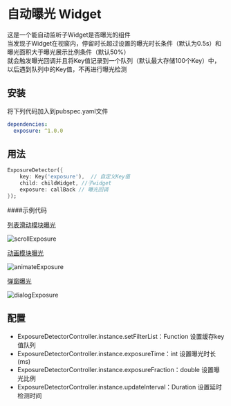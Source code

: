 自动曝光 Widget
====
这是一个能自动监听子Widget是否曝光的组件<br/>
当发现子Widget在视窗内，停留时长超过设置的曝光时长条件（默认为0.5s）和曝光面积大于曝光展示比例条件（默认50%）<br/>
就会触发曝光回调并且将Key值记录到一个队列（默认最大存储100个Key）中，以后遇到队列中的Key值，不再进行曝光检测

安装
----

将下列代码加入到pubspec.yaml文件
```yaml
dependencies:
  exposure: ^1.0.0
```

用法
----
```dart
ExposureDetector({
    key: Key('exposure'),  // 自定义Key值
    child: childWidget, //子widget
    exposure: callBack // 曝光回调
});
```
####示例代码

[列表滑动模块曝光](./example/exposureScrollExample.dart)

![scrollExposure](./assets/scrollExposure.gif)

[动画模块曝光](./example/exposureAnimateExample.dart)

![animateExposure](./assets/animateExposure.gif)

[弹窗曝光](./example/exposureDialogExample.dart)

![dialogExposure](./assets/dialogExposure.gif)

配置
---

* ExposureDetectorController.instance.setFilterList：Function 设置缓存key值队列<br/>
* ExposureDetectorController.instance.exposureTime：int 设置曝光时长 (ms)<br/>
* ExposureDetectorController.instance.exposureFraction：double 设置曝光比例<br/>
* ExposureDetectorController.instance.updateInterval：Duration 设置延时检测时间